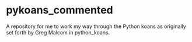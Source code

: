 # pykoans_commented
A repository for me to work my way through the Python koans as originally set forth by Greg Malcom in python_koans.
